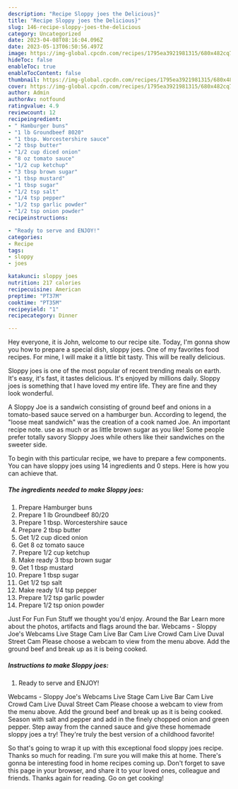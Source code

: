 ```yaml
---
description: "Recipe Sloppy joes the Delicious}"
title: "Recipe Sloppy joes the Delicious}"
slug: 146-recipe-sloppy-joes-the-delicious
category: Uncategorized
date: 2023-04-08T08:16:04.096Z
date: 2023-05-13T06:50:56.497Z
image: https://img-global.cpcdn.com/recipes/1795ea3921981315/680x482cq70/sloppy-joes-recipe-main-photo.jpg
hideToc: false
enableToc: true
enableTocContent: false
thumbnail: https://img-global.cpcdn.com/recipes/1795ea3921981315/680x482cq70/sloppy-joes-recipe-main-photo.jpg
cover: https://img-global.cpcdn.com/recipes/1795ea3921981315/680x482cq70/sloppy-joes-recipe-main-photo.jpg
author: Admin
authorAv: notfound
ratingvalue: 4.9
reviewcount: 12
recipeingredient:
- " Hamburger buns"
- "1 lb Groundbeef 8020"
- "1 tbsp. Worcestershire sauce"
- "2 tbsp butter"
- "1/2 cup diced onion"
- "8 oz tomato sauce"
- "1/2 cup ketchup"
- "3 tbsp brown sugar"
- "1 tbsp mustard"
- "1 tbsp sugar"
- "1/2 tsp salt"
- "1/4 tsp pepper"
- "1/2 tsp garlic powder"
- "1/2 tsp onion powder"
recipeinstructions:

- "Ready to serve and ENJOY!"
categories:
- Recipe
tags:
- sloppy
- joes

katakunci: sloppy joes 
nutrition: 217 calories
recipecuisine: American
preptime: "PT37M"
cooktime: "PT35M"
recipeyield: "1"
recipecategory: Dinner

---
```



Hey everyone, it is John, welcome to our recipe site. Today, I'm gonna show you how to prepare a special dish, sloppy joes. One of my favorites food recipes. For mine, I will make it a little bit tasty. This will be really delicious.

Sloppy joes is one of the most popular of recent trending meals on earth. It's easy, it's fast, it tastes delicious. It's enjoyed by millions daily. Sloppy joes is something that I have loved my entire life. They are fine and they look wonderful.

A Sloppy Joe is a sandwich consisting of ground beef and onions in a tomato-based sauce served on a hamburger bun. According to legend, the &#34;loose meat sandwich&#34; was the creation of a cook named Joe. An important recipe note. use as much or as little brown sugar as you like! Some people prefer totally savory Sloppy Joes while others like their sandwiches on the sweeter side.


To begin with this particular recipe, we have to prepare a few components. You can have sloppy joes using 14 ingredients and 0 steps. Here is how you can achieve that.

<!--inarticleads1-->

##### The ingredients needed to make Sloppy joes:

1. Prepare  Hamburger buns
1. Prepare 1 lb Groundbeef 80/20
1. Prepare 1 tbsp. Worcestershire sauce
1. Prepare 2 tbsp butter
1. Get 1/2 cup diced onion
1. Get 8 oz tomato sauce
1. Prepare 1/2 cup ketchup
1. Make ready 3 tbsp brown sugar
1. Get 1 tbsp mustard
1. Prepare 1 tbsp sugar
1. Get 1/2 tsp salt
1. Make ready 1/4 tsp pepper
1. Prepare 1/2 tsp garlic powder
1. Prepare 1/2 tsp onion powder


Just For Fun Fun Stuff we thought you&#39;d enjoy. Around the Bar Learn more about the photos, artifacts and flags around the bar. Webcams - Sloppy Joe&#39;s Webcams Live Stage Cam Live Bar Cam Live Crowd Cam Live Duval Street Cam Please choose a webcam to view from the menu above. Add the ground beef and break up as it is being cooked. 

<!--inarticleads2-->

##### Instructions to make Sloppy joes:


1. Ready to serve and ENJOY!

Webcams - Sloppy Joe&#39;s Webcams Live Stage Cam Live Bar Cam Live Crowd Cam Live Duval Street Cam Please choose a webcam to view from the menu above. Add the ground beef and break up as it is being cooked. Season with salt and pepper and add in the finely chopped onion and green pepper. Step away from the canned sauce and give these homemade sloppy joes a try! They&#39;re truly the best version of a childhood favorite! 

So that's going to wrap it up with this exceptional food sloppy joes recipe. Thanks so much for reading. I'm sure you will make this at home. There's gonna be interesting food in home recipes coming up. Don't forget to save this page in your browser, and share it to your loved ones, colleague and friends. Thanks again for reading. Go on get cooking!
